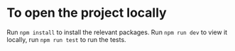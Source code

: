 # To open the project locally

Run `npm install` to install the relevant packages. Run `npm run dev` to view it locally, run `npm run test` to run the tests.
